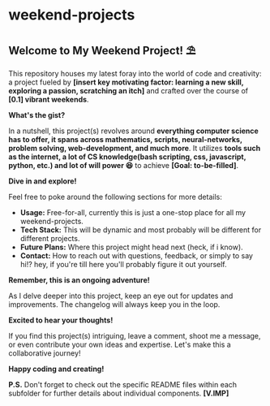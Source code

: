# weekend-projects

## Welcome to My Weekend Project! ⛱️

This repository houses my latest foray into the world of code and creativity: a project fueled by **[insert key motivating factor: learning a new skill, exploring a passion, scratching an itch]** and crafted over the course of **[0.1] vibrant weekends**.

**What's the gist?**

In a nutshell, this project(s) revolves around **everything computer science has to offer, it spans across mathematics, scripts, neural-networks, problem solving, web-development, and much more**. It utilizes **tools such as the internet, a lot of CS knowledge(bash scripting, css, javascript, python, etc.) and lot of will power 😆** to achieve **[Goal: to-be-filled]**.

**Dive in and explore!**

Feel free to poke around the following sections for more details:

* **Usage:** Free-for-all, currently this is just a one-stop place for all my weekend-projects.
* **Tech Stack:** This will be dynamic and most probably will be different for different projects.
* **Future Plans:** Where this project might head next (heck, if i know).
* **Contact:** How to reach out with questions, feedback, or simply to say hi!? hey, if you're till here you'll probably figure it out yourself.

**Remember, this is an ongoing adventure!**

As I delve deeper into this project, keep an eye out for updates and improvements. The changelog will always keep you in the loop.

**Excited to hear your thoughts!**

If you find this project(s) intriguing, leave a comment, shoot me a message, or even contribute your own ideas and expertise. Let's make this a collaborative journey!

**Happy coding and creating!** 

**P.S.** Don't forget to check out the specific README files within each subfolder for further details about individual components. **[V.IMP]**